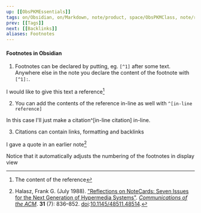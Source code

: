 ```yaml
---
up: [[ObsPKMEssentials]]
tags: on/Obsidian, on/Markdown, note/product, space/ObsPKMClass, note/reference
prev: [[Tags]]
next: [[Backlinks]]
aliases: Footnotes
---
```

#### Footnotes in Obsidian

1. Footnotes can be declared by putting, eg.  `[^1]` after some text. Anywhere else in the note you declare the content of the footnote with `[^1]:`.

I would like to give this text a reference[^1]

[^1]:The content of the reference

2. You can add the contents of the reference in-line as well with `^[in-line reference]`

In this case I'll just make a citation^[in-line citation] in-line.

3. Citations can contain links, formatting and backlinks

I gave a quote in an earlier note[^2]

Notice that it automatically adjusts the numbering of the footnotes in display view

[^2]: Halasz, Frank G. (July 1988). ["Reflections on NoteCards: Seven Issues for the Next Generation of Hypermedia Systems"](https://doi.org/10.1145%2F48511.48514). _[Communications of the ACM](https://en.wikipedia.org/wiki/Communications_of_the_ACM "Communications of the ACM")_. **31** (7): 836–852. [doi](https://en.wikipedia.org/wiki/Doi_(identifier) "Doi (identifier)"):[10.1145/48511.48514](https://doi.org/10.1145%2F48511.48514).

